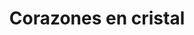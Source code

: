 ---
title: Corazones en cristal
date: 
draft: false

# descripcion
description : Aros en cristal con forma de corazón engarzados. En plata 925.

materials: Plata 925

color: 

dimensions: Ancho 6mm

code: 01-07-0917

type: "Aros"

categories: []

price: $1.950,00

price_eftvo: $1.655,00

# Images
# first image will be shown in the product page
images:
  # - image: "images/path_to_image"
  # La ubicacion de las imagenes es imagenes/Aros/Aros.Cristal/01-07-0917-corazones-en-cristal

---